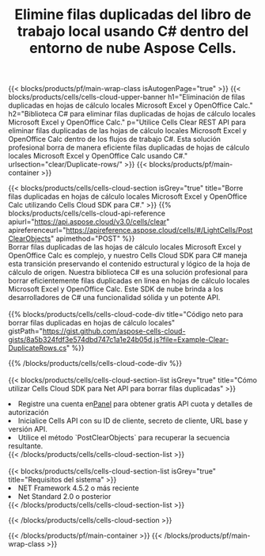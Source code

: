 ﻿---
title:  Elimine filas duplicadas del libro de trabajo local usando C# dentro del entorno de nube Aspose Cells.
description:  API y SDK de nube para borrar filas duplicadas en Microsoft Excel y OpenOffice Calc usando C#. Borre filas duplicadas en hojas de cálculo locales con el SDK de nube Cells para C#.
---
{{< blocks/products/pf/main-wrap-class isAutogenPage="true" >}}
{{< blocks/products/cells/cells-cloud-upper-banner h1="Eliminación de filas duplicadas en hojas de cálculo locales Microsoft Excel y OpenOffice Calc." h2="Biblioteca C# para eliminar filas duplicadas de hojas de cálculo locales Microsoft Excel y OpenOffice Calc." p="Utilice Cells Clear REST API para eliminar filas duplicadas de las hojas de cálculo locales Microsoft Excel y OpenOffice Calc dentro de los flujos de trabajo C#. Esta solución profesional borra de manera eficiente filas duplicadas de hojas de cálculo locales Microsoft Excel y OpenOffice Calc usando C#." urlsection="clear/Duplicate-rows/" >}}
{{< blocks/products/pf/main-container >}}

{{< blocks/products/cells/cells-cloud-section isGrey="true" title="Borre filas duplicadas en hojas de cálculo locales Microsoft Excel y OpenOffice Calc utilizando Cells Cloud SDK para C#." >}}
{{% blocks/products/cells/cells-cloud-api-reference apiurl="https://api.aspose.cloud/v3.0/cells/clear" apireferenceurl="https://apireference.aspose.cloud/cells/#/LightCells/PostClearObjects" apimethod="POST" %}}
<br/>
Borrar filas duplicadas de las hojas de cálculo locales Microsoft Excel y OpenOffice Calc es complejo, y nuestro Cells Cloud SDK para C# maneja esta transición preservando el contenido estructural y lógico de la hoja de cálculo de origen. Nuestra biblioteca C# es una solución profesional para borrar eficientemente filas duplicadas en línea en hojas de cálculo locales Microsoft Excel y OpenOffice Calc. Este SDK de nube brinda a los desarrolladores de C# una funcionalidad sólida y un potente API.
<br/>
<br/>
{{% blocks/products/cells/cells-cloud-code-div title="Código neto para borrar filas duplicadas en hojas de cálculo locales" gistPath="https://gist.github.com/aspose-cells-cloud-gists/8a5b324fdf3e574dbd747c1a1e24b05d.js?file=Example-Clear-DuplicateRows.cs" %}}
  
{{% /blocks/products/cells/cells-cloud-code-div %}}
<br/>
<br/>
{{< blocks/products/cells/cells-cloud-section-list isGrey="true" title="Cómo utilizar Cells Cloud SDK para Net API para borrar filas duplicadas" >}}
<li> Registre una cuenta en<a href="https://dashboard.aspose.cloud/">Panel</a> para obtener gratis API cuota y detalles de autorización</li>
<li>Inicialice Cells API con su ID de cliente, secreto de cliente, URL base y versión API.</li>
<li>Utilice el método `PostClearObjects` para recuperar la secuencia resultante.</li>
{{< /blocks/products/cells/cells-cloud-section-list >}}
<br/>
<br/>
{{< blocks/products/cells/cells-cloud-section-list isGrey="true" title="Requisitos del sistema" >}}
<li>NET Framework 4.5.2 o más reciente</li>
<li>Net Standard 2.0 o posterior</li>
{{< /blocks/products/cells/cells-cloud-section-list >}}

{{< /blocks/products/cells/cells-cloud-section >}}

{{< /blocks/products/pf/main-container >}}
{{< /blocks/products/pf/main-wrap-class >}}
